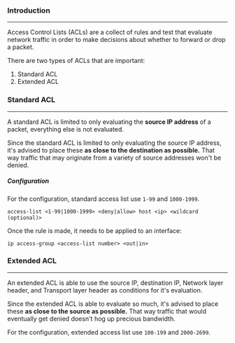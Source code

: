 ### Introduction
---
Access Control Lists (ACLs) are a collect of rules and test that evaluate network traffic in order to make decisions about whether to forward or drop a packet. 

There are two types of ACLs that are important:
1. Standard ACL
2. Extended ACL

### Standard ACL
---
A standard ACL is limited to only evaluating the **source IP address** of a packet, everything else is not evaluated. 

Since the standard ACL is limited to only evaluating the source IP address, it's advised to place these **as close to the destination as possible.** That way traffic that may originate from a variety of source addresses won't be denied. 

##### Configuration
For the configuration, standard access list use `1-99` and `1000-1999`.

```
access-list <1-99|1000-1999> <deny|allow> host <ip> <wildcard (optional)>
```

Once the rule is made, it needs to be applied to an interface:

```
ip access-group <access-list number> <out|in>
```

### Extended ACL
---
An extended ACL is able to use the source IP, destination IP, Network layer header, and Transport layer header as conditions for it's evaluation. 

Since the extended ACL is able to evaluate so much, it's advised to place these **as close to the source as possible.** That way traffic that would eventually get denied doesn't hog up precious bandwidth.

For the configuration, extended access list use `100-199` and `2000-2699`.